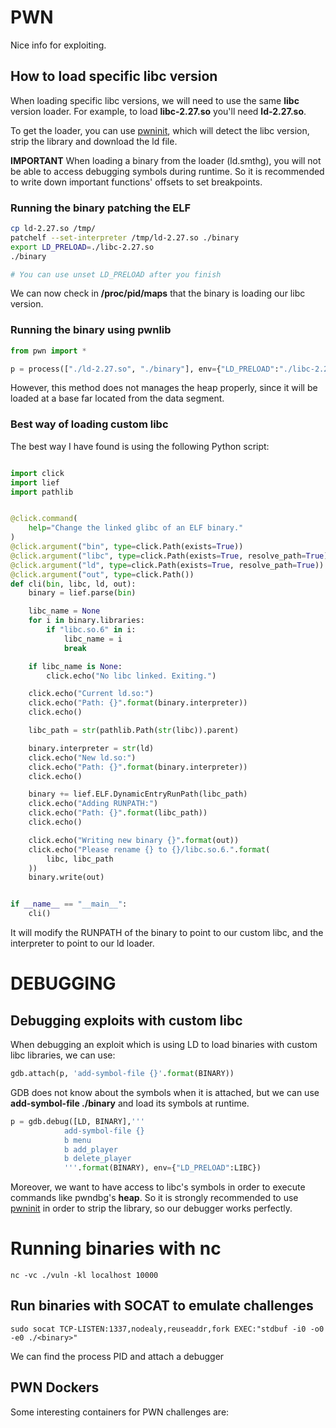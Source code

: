 # PWN

Nice info for exploiting.

## How to load specific libc version
When loading specific libc versions, we will need to use the same **libc** version loader. For example, to load **libc-2.27.so** you'll need **ld-2.27.so**.

To get the loader, you can use [pwninit](https://github.com/io12/pwninit), which will detect the libc version, strip the library and download the ld file.

**IMPORTANT** 
When loading a binary from the loader (ld.smthg), you will not be able to access debugging symbols during runtime. So it is recommended to write down important functions' offsets to set breakpoints.

### Running the binary patching the ELF
```bash
cp ld-2.27.so /tmp/
patchelf --set-interpreter /tmp/ld-2.27.so ./binary
export LD_PRELOAD=./libc-2.27.so
./binary

# You can use unset LD_PRELOAD after you finish
```
We can now check in __/proc/pid/maps__ that the binary is loading our libc version.

### Running the binary using pwnlib
```python
from pwn import *

p = process(["./ld-2.27.so", "./binary"], env={"LD_PRELOAD":"./libc-2.27.so"})
```

However, this method does not manages the heap properly, since it will be loaded at a base far located from the data segment.

### Best way of loading custom libc

The best way I have found is using the following Python script:

```python

import click
import lief
import pathlib


@click.command(
    help="Change the linked glibc of an ELF binary."
)
@click.argument("bin", type=click.Path(exists=True))
@click.argument("libc", type=click.Path(exists=True, resolve_path=True))
@click.argument("ld", type=click.Path(exists=True, resolve_path=True))
@click.argument("out", type=click.Path())
def cli(bin, libc, ld, out):
    binary = lief.parse(bin)

    libc_name = None
    for i in binary.libraries:
        if "libc.so.6" in i:
            libc_name = i
            break

    if libc_name is None:
        click.echo("No libc linked. Exiting.")

    click.echo("Current ld.so:")
    click.echo("Path: {}".format(binary.interpreter))
    click.echo()

    libc_path = str(pathlib.Path(str(libc)).parent)

    binary.interpreter = str(ld)
    click.echo("New ld.so:")
    click.echo("Path: {}".format(binary.interpreter))
    click.echo()

    binary += lief.ELF.DynamicEntryRunPath(libc_path)
    click.echo("Adding RUNPATH:")
    click.echo("Path: {}".format(libc_path))
    click.echo()

    click.echo("Writing new binary {}".format(out))
    click.echo("Please rename {} to {}/libc.so.6.".format(
        libc, libc_path
    ))
    binary.write(out)


if __name__ == "__main__":
    cli()
```

It will modify the RUNPATH of the binary to point to our custom libc, and the interpreter to point to our ld loader.

# DEBUGGING


## Debugging exploits with custom libc

When debugging an exploit which is using LD to load binaries with custom libc libraries, we can use:

```python
gdb.attach(p, 'add-symbol-file {}'.format(BINARY))
```

GDB does not know about the symbols when it is attached, but we can use **add-symbol-file ./binary** and load its symbols at runtime.

```python
p = gdb.debug([LD, BINARY],'''
			add-symbol-file {}
			b menu
			b add_player
			b delete_player
			'''.format(BINARY), env={"LD_PRELOAD":LIBC})
```

Moreover, we want to have access to libc's symbols in order to execute commands like pwndbg's **heap**. So it is strongly recommended to use [pwninit](https://github.com/io12/pwninit) in order to strip the library, so our debugger works perfectly.

# Running binaries with nc

```
nc -vc ./vuln -kl localhost 10000
```





## Run binaries with SOCAT to emulate challenges
```
sudo socat TCP-LISTEN:1337,nodealy,reuseaddr,fork EXEC:"stdbuf -i0 -o0 -e0 ./<binary>"
```
We can find the process PID and attach a debugger

## PWN Dockers
Some interesting containers for PWN challenges are:

[pwndocker]: https://github.com/skysider/pwndocker
[pwn-ubuntu]: https://github.com/stavhaygn/pwn-ubuntu